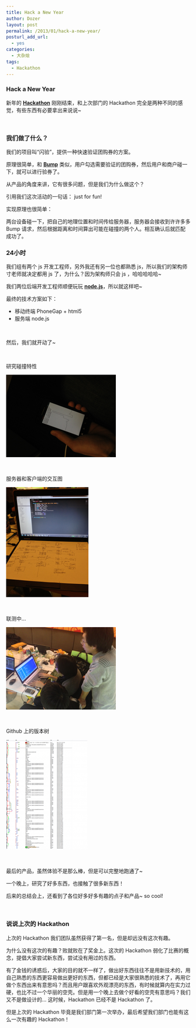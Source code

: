 ```yaml
---
title: Hack a New Year
author: Dozer
layout: post
permalink: /2013/01/hack-a-new-year/
posturl_add_url:
  - yes
categories:
  - 大杂烩
tags:
  - Hackathon
---
```


### <span id="Hack_a_New_Year">Hack a New Year</span>

新年的 <a href="http://zh.wikipedia.org/zh/Hackathon" target="_blank"><strong>Hackathon</strong></a> 刚刚结束，和上次部门的 Hackathon 完全是两种不同的感觉，有些东西有必要拿出来说说~

&nbsp;

### <span id="i">我们做了什么？</span>

我们的项目叫“闪验”，提供一种快速验证团购券的方案。

原理很简单，和 <a href="https://bu.mp/" target="_blank"><strong>Bump</strong></a> 类似，用户勾选需要验证的团购券，然后用户和商户碰一下，就可以进行验券了。

从产品的角度来讲，它有很多问题，但是我们为什么做这个？

引用我们这次活动的一句话： just for fun!

实现原理也很简单：

两台设备碰一下，把自己的地理位置和时间传给服务器，服务器会接收到许许多多 Bump 请求，然后根据距离和时间算出可能在碰撞的两个人。相互确认后就匹配成功了。

<!--more-->

### <span id="24">24小时</span>

我们组有两个 js 开发工程师，另外我还有另一位也都熟悉 js，所以我们的架构师寸老师就决定都用 js 了，为什么？因为架构师只会 js ，哈哈哈哈哈~

我们两位后端开发工程师顺便玩玩 <a href="http://zh.wikipedia.org/wiki/Node.js" target="_blank"><strong>node.js</strong></a>，所以就这样吧~

最终的技术方案如下：

*   移动终端 PhoneGap + html5
*   服务端 node.js

&nbsp;

然后，我们就开动了~

&nbsp;

研究碰撞特性

[<img class="alignnone size-medium wp-image-1031" alt="bump" src="/uploads/2013/01/bump-300x225.png" width="300" height="225" />][1]

&nbsp;

服务器和客户端的交互图

[<img class="alignnone size-medium wp-image-1032" alt="server" src="/uploads/2013/01/server-225x300.png" width="225" height="300" />][2]

&nbsp;

联测中…

[<img class="alignnone size-medium wp-image-1033" alt="all" src="/uploads/2013/01/all-300x225.png" width="300" height="225" />][3]

&nbsp;

Github 上的版本树

[<img class="alignnone size-medium wp-image-1034" alt="github" src="/uploads/2013/01/github-222x300.png" width="222" height="300" />][4]

&nbsp;

最后的产品，虽然体验不是那么棒，但是可以完整地跑通了~

一个晚上，研究了好多东西，也接触了很多新东西！

后来的总结会上，还看到了各位好多好多有趣的点子和产品~ so cool!

&nbsp;

### <span id="_Hackathon">说说上次的 Hackathon</span>

上次的 Hackathon 我们团队虽然获得了第一名，但是却远没有这次有趣。

为什么没有这次的有趣？败就败在了奖金上。这次的 Hackathon 弱化了比赛的概念，提倡大家尝试新东西，尝试没有用过的东西。

有了金钱的诱惑后，大家的目的就不一样了，做出好东西往往不是用新技术的，用自己熟悉的东西更容易做出更好的东西，但都已经是大家很熟悉的技术了，再用它做个东西出来有意思吗？而且用户跟喜欢外观漂亮的东西，有时候就算内在实力过硬，也比不过一个华丽的空壳。但是用一个晚上去做个好看的空壳有意思吗？我们又不是做设计的… 这时候，Hackathon 已经不是 Hackathon 了。

但是上次的 Hackathon 毕竟是我们部门第一次举办，最后希望我们部门也能有这么一次有趣的 Hackathon！

&nbsp;

&nbsp;

 [1]: /uploads/2013/01/bump.png
 [2]: /uploads/2013/01/server.png
 [3]: /uploads/2013/01/all.png
 [4]: /uploads/2013/01/github.png
